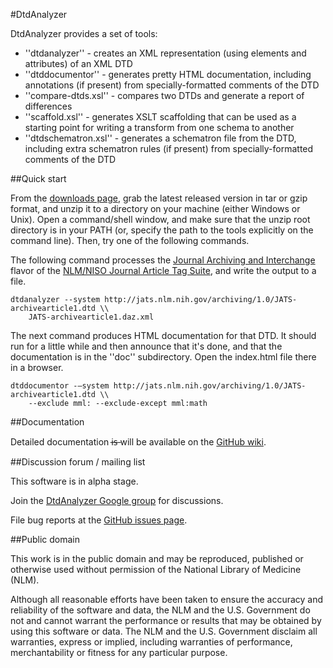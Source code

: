 ﻿#DtdAnalyzer

DtdAnalyzer provides a set of tools:

* ''dtdanalyzer'' - creates an XML representation (using elements and attributes) 
  of an XML DTD
* ''dtddocumentor'' - generates pretty HTML documentation, including annotations (if 
  present) from specially-formatted comments of the DTD
* ''compare-dtds.xsl'' - compares two DTDs and generate a report of differences
* ''scaffold.xsl'' - generates XSLT scaffolding that can be used as a starting point 
  for writing a transform from one schema to another
* ''dtdschematron.xsl'' - generates a schematron file from the DTD, including extra 
  schematron rules (if present) from specially-formatted comments of the DTD

##Quick start

From the [downloads page](https://github.com/NCBITools/DtdAnalyzer/downloads), grab
the latest released version in tar or gzip format, and unzip it to a directory on
your machine (either Windows or Unix).  Open a command/shell window, and make sure 
that the unzip root directory is in your PATH (or, specify the path to the tools
explicitly on the command line).  Then, try one of the following commands.

The following command processes the [Journal Archiving and 
Interchange](http://jats.nlm.nih.gov/archiving/1.0/dtd.html) flavor of the 
[NLM/NISO Journal Article Tag Suite](http://jats.nlm.nih.gov/), and write the output to a
file.

    dtdanalyzer --system http://jats.nlm.nih.gov/archiving/1.0/JATS-archivearticle1.dtd \\
        JATS-archivearticle1.daz.xml

The next command produces HTML documentation for that DTD.  It should run for a 
little while and then announce that it's done, and that the documentation is in the 
''doc'' subdirectory.  Open the index.html file there in a browser.

    dtddocumentor -–system http://jats.nlm.nih.gov/archiving/1.0/JATS-archivearticle1.dtd \\
        --exclude mml: --exclude-except mml:math

##Documentation

Detailed documentation i̶s̶ will be available on the [GitHub 
wiki](https://github.com/NCBITools/DtdAnalyzer/wiki).

##Discussion forum / mailing list

This software is in alpha stage. 

Join the [DtdAnalyzer Google group](https://groups.google.com/d/forum/dtdanalyzer) 
for discussions.

File bug reports at the [GitHub issues page](https://github.com/NCBITools/DtdAnalyzer/issues).

##Public domain

This work is in the public domain and may be reproduced, published or otherwise
used without permission of the National Library of Medicine (NLM).
 
Although all reasonable efforts have been taken to ensure the accuracy
and reliability of the software and data, the NLM and the U.S.
Government do not and cannot warrant the performance or results that
may be obtained by using this software or data. The NLM and the U.S.
Government disclaim all warranties, express or implied, including
warranties of performance, merchantability or fitness for any
particular purpose.

